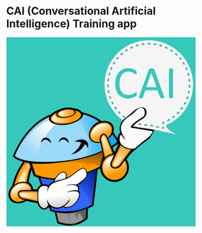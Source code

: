 # CAI (Conversational Artificial Intelligence) Training app

<div align="center">
<img src="https://raw.githubusercontent.com/CAI-js/training/master/docs/assets/CAI-logo.png" width="auto" height="auto"/>
</div>
